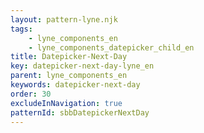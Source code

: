 ```yaml
---
layout: pattern-lyne.njk
tags: 
    - lyne_components_en
    - lyne_components_datepicker_child_en
title: Datepicker-Next-Day
key: datepicker-next-day-lyne_en
parent: lyne_components_en
keywords: datepicker-next-day
order: 30
excludeInNavigation: true
patternId: sbbDatepickerNextDay
---
```


